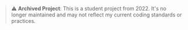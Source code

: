 > ⚠️ **Archived Project**: This is a student project from 2022. It's no longer maintained and may not reflect my current coding standards or practices.
